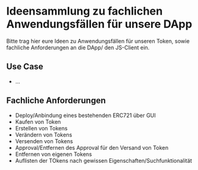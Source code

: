 # Ideensammlung zu fachlichen Anwendungsfällen für unsere DApp

Bitte trag hier eure Ideen zu Anwendungsfällen für unseren Token, sowie fachliche Anforderungen an die DApp/ den JS-Client ein.

## Use Case
- ...

## Fachliche Anforderungen
- Deploy/Anbindung eines bestehenden ERC721 über GUI
- Kaufen von Token
- Erstellen von Tokens
- Verändern von Tokens
- Versenden von Tokens
- Approval/Entfernen des Approval für den Versand von Token
- Entfernen von eigenen Tokens
- Auflisten der TOkens nach gewissen Eigenschaften/Suchfunktionalität